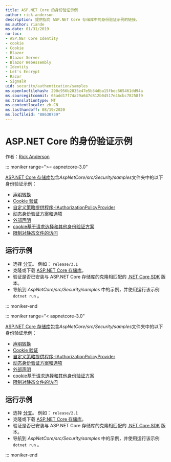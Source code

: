 ```yaml
---
title: ASP.NET Core 的身份验证示例
author: rick-anderson
description: 提供指向 ASP.NET Core 存储库中的身份验证示例的链接。
ms.author: riande
ms.date: 01/31/2019
no-loc:
- ASP.NET Core Identity
- cookie
- Cookie
- Blazor
- Blazor Server
- Blazor WebAssembly
- Identity
- Let's Encrypt
- Razor
- SignalR
uid: security/authentication/samples
ms.openlocfilehash: 290c956b2035e47e5b34dba15fbec665461dd94a
ms.sourcegitcommit: 65add17f74a29a647d812b04517e46cbc78258f9
ms.translationtype: MT
ms.contentlocale: zh-CN
ms.lasthandoff: 08/19/2020
ms.locfileid: "88630739"
---
```

# <a name="authentication-samples-for-aspnet-core"></a>ASP.NET Core 的身份验证示例

作者：[Rick Anderson](https://twitter.com/RickAndMSFT)

::: moniker range=">= aspnetcore-3.0"

[ASP.NET Core 存储库](https://github.com/dotnet/AspNetCore)包含*AspNetCore/src/Security/samples*文件夹中的以下身份验证示例：

* [声明转换](https://github.com/dotnet/AspNetCore/tree/release/3.1/src/Security/samples/ClaimsTransformation)
* [Cookie 验证](https://github.com/dotnet/AspNetCore/tree/release/3.1/src/Security/samples/Cookies)
* [自定义策略提供程序-IAuthorizationPolicyProvider](https://github.com/dotnet/AspNetCore/tree/release/3.1/src/Security/samples/CustomPolicyProvider)
* [动态身份验证方案和选项](https://github.com/dotnet/AspNetCore/tree/release/3.1/src/Security/samples/DynamicSchemes)
* [外部声明](https://github.com/dotnet/AspNetCore/tree/release/3.1/src/Security/samples/Identity.ExternalClaims)
* [cookie基于请求选择和其他身份验证方案](https://github.com/dotnet/AspNetCore/tree/release/3.1/src/Security/samples/PathSchemeSelection)
* [限制对静态文件的访问](https://github.com/dotnet/AspNetCore/tree/release/3.1/src/Security/samples/StaticFilesAuth)

## <a name="run-the-samples"></a>运行示例

* 选择 [分支](https://github.com/dotnet/AspNetCore)。 例如： `release/3.1`
* 克隆或下载 [ASP.NET Core 存储库](https://github.com/dotnet/AspNetCore)。
* 验证是否已安装与 ASP.NET Core 存储库的克隆相匹配的 [.NET Core SDK](https://dotnet.microsoft.com/download/dotnet-core) 版本。
* 导航到 *AspNetCore/src/Security/samples* 中的示例，并使用运行该示例 `dotnet run` 。

::: moniker-end

::: moniker range="< aspnetcore-3.0"

[ASP.NET Core 存储库](https://github.com/dotnet/AspNetCore)包含*AspNetCore/src/Security/samples*文件夹中的以下身份验证示例：

* [声明转换](https://github.com/dotnet/AspNetCore/tree/release/2.1/src/Security/samples/ClaimsTransformation)
* [Cookie 验证](https://github.com/dotnet/AspNetCore/tree/release/2.1/src/Security/samples/Cookies)
* [自定义策略提供程序-IAuthorizationPolicyProvider](https://github.com/dotnet/AspNetCore/tree/2.1.3/src/Security/samples/CustomPolicyProvider)
* [动态身份验证方案和选项](https://github.com/dotnet/AspNetCore/tree/release/2.1/src/Security/samples/DynamicSchemes)
* [外部声明](https://github.com/dotnet/AspNetCore/tree/release/2.1/src/Security/samples/Identity.ExternalClaims)
* [cookie基于请求选择和其他身份验证方案](https://github.com/dotnet/AspNetCore/tree/release/2.1/src/Security/samples/PathSchemeSelection)
* [限制对静态文件的访问](https://github.com/dotnet/AspNetCore/tree/2.1.3/src/Security/samples/StaticFilesAuth)

## <a name="run-the-samples"></a>运行示例

* 选择 [分支](https://github.com/dotnet/AspNetCore)。 例如： `release/2.1`
* 克隆或下载 [ASP.NET Core 存储库](https://github.com/dotnet/AspNetCore)。
* 验证是否已安装与 ASP.NET Core 存储库的克隆相匹配的 [.NET Core SDK](https://dotnet.microsoft.com/download/dotnet-core) 版本。
* 导航到 *AspNetCore/src/Security/samples* 中的示例，并使用运行该示例 `dotnet run` 。

::: moniker-end
